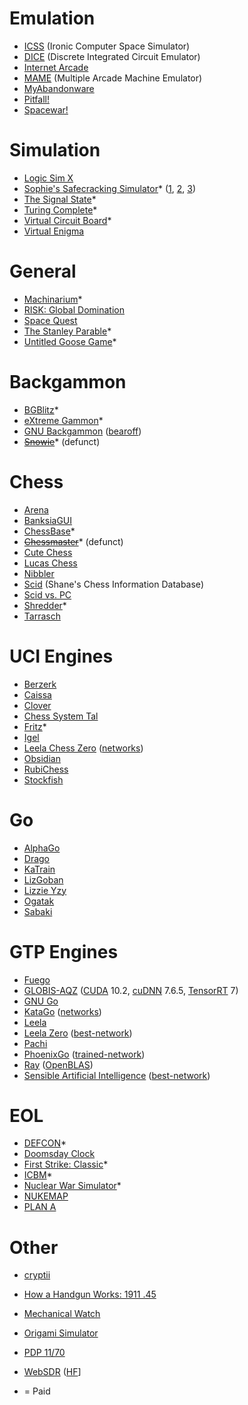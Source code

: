 # Emulation
* [ICSS](https://www.masswerk.at/icss/) (Ironic Computer Space Simulator)
* [DICE](https://sourceforge.net/projects/dice/) (Discrete Integrated Circuit Emulator)
* [Internet Arcade](https://archive.org/details/internetarcade)
* [MAME](https://www.mamedev.org/) (Multiple Arcade Machine Emulator)
* [MyAbandonware](https://www.myabandonware.com/)
* [Pitfall!](https://archive.org/details/atari_2600_pitfall_1983_cce_c-813#)
* [Spacewar!](https://www.masswerk.at/spacewar/)

# Simulation
* [Logic Sim X](https://logicsimx.com/)
* [Sophie's Safecracking Simulator](https://sophiehoulden.com/safecracking/)* ([1](https://archive.org/details/the-art-of-manipulation), [2](https://archive.org/details/the-national-locksmith-guide-to-manipulation), [3](https://archive.org/details/three-wheel-lock-manipulation-flowchart))
* [The Signal State](https://signalstate.io/)*
* [Turing Complete](https://turingcomplete.game/)*
* [Virtual Circuit Board](https://www.virtualcircuitboard.com/)*
* [Virtual Enigma](https://enigma.virtualcolossus.co.uk/VirtualEnigma/)

# General
* [Machinarium](https://amanita-design.net/games/machinarium.html)*
* [RISK: Global Domination](https://store.steampowered.com/app/1128810/RISK_Global_Domination/)
* [Space Quest](https://sarien.net/spacequest)
* [The Stanley Parable](https://www.stanleyparable.com/)*
* [Untitled Goose Game](https://goose.game/)*

# Backgammon
* [BGBlitz](https://www.bgblitz.com/)*
* [eXtreme Gammon](https://www.extremegammon.com/)*
* [GNU Backgammon](https://www.gnu.org/software/gnubg/) ([bearoff](https://www.gnu.org/software/gnubg/manual/html_node/Obtaining-bearoff-databases.html))
* [<s>Snowie</s>](https://www.bgsnowie.com/)* (defunct)

# Chess
* [Arena](http://www.playwitharena.de)
* [BanksiaGUI](https://banksiagui.com/)
* [ChessBase](https://shop.chessbase.com/en/categories/chessbase)*
* [<s>Chessmaster</s>](https://en.wikipedia.org/wiki/Chessmaster)* (defunct)
* [Cute Chess](https://cutechess.com/)
* [Lucas Chess](https://lucaschess.pythonanywhere.com/)
* [Nibbler](https://github.com/rooklift/nibbler)
* [Scid](https://scid.sourceforge.net/) (Shane's Chess Information Database)
* [Scid vs. PC](https://scidvspc.sourceforge.net/)
* [Shredder](https://www.shredderchess.com/)*
* [Tarrasch](https://www.triplehappy.com)

# UCI Engines
* [Berzerk](https://github.com/jhonnold/berserk)
* [Caissa](https://github.com/Witek902/Caissa)
* [Clover](https://github.com/lucametehau/CloverEngine)
* [Chess System Tal](https://github.com/ChrisWhittington/Chess-System-Tal-NNUE-2)
* [Fritz](https://shop.chessbase.com/en/categories/chessprogramms-fritz)*
* [Igel](https://github.com/vshcherbyna/igel)
* [Leela Chess Zero](https://lczero.org/) ([networks](https://lczero.org/dev/wiki/best-nets-for-lc0/))
* [Obsidian](https://github.com/gab8192/Obsidian)
* [RubiChess](https://github.com/Matthies/RubiChess)
* [Stockfish](https://stockfishchess.org/)

# Go
* [AlphaGo](https://alphagoteach.deepmind.com/)
* [Drago](https://gillesarcas.github.io/drago/)
* [KaTrain](https://github.com/sanderland/katrain)
* [LizGoban](https://github.com/kaorahi/lizgoban)
* [Lizzie Yzy](https://github.com/yzyray/lizzieyzy)
* [Ogatak](https://github.com/rooklift/ogatak)
* [Sabaki](https://sabaki.yichuanshen.de/)

# GTP Engines
* [Fuego](https://fuego.sourceforge.net/)
* [GLOBIS-AQZ](https://github.com/ymgaq/AQ) ([CUDA](https://developer.nvidia.com/cuda-10.2-download-archive) 10.2, [cuDNN](https://developer.nvidia.com/rdp/cudnn-archive) 7.6.5, [TensorRT](https://developer.nvidia.com/tensorrt-download) 7)
* [GNU Go](https://www.gnu.org/software/gnugo/)
* [KataGo](https://github.com/lightvector/KataGo) ([networks](https://katagotraining.org/networks/))
* [Leela](https://www.sjeng.org/leela.html)
* [Leela Zero](https://github.com/leela-zero/leela-zero) ([best-network](http://zero.sjeng.org/best-network))
* [Pachi](https://pachi.or.cz/)
* [PhoenixGo](https://github.com/Tencent/PhoenixGo) ([trained-network](https://github.com/Tencent/PhoenixGo/releases/download/trained-network-20b-v1/trained-network-20b-v1.tar.gz))
* [Ray](https://github.com/zakki/Ray) ([OpenBLAS](https://www.openblas.net/))
* [Sensible Artificial Intelligence](https://github.com/sai-dev/sai/) ([best-network](http://zero.sjeng.org/best-network))

# EOL
* [DEFCON](https://store.steampowered.com/app/1520/DEFCON/)*
* [Doomsday Clock](https://thebulletin.org/doomsday-clock/)
* [First Strike: Classic](https://firststrike.mobi/classic)*
* [ICBM](https://www.slitherine.com/game/icbm)*
* [Nuclear War Simulator](https://nuclearwarsimulator.com/)*
* [NUKEMAP](https://nuclearsecrecy.com/nukemap/)
* [PLAN A](https://sgs.princeton.edu/the-lab/plan-a)

# Other
* [cryptii](https://cryptii.com/)
* [How a Handgun Works: 1911 .45](https://animagraffs.com/how-a-handgun-works-1911-45/)
* [Mechanical Watch](https://ciechanow.ski/mechanical-watch/)
* [Origami Simulator](https://origamisimulator.org/)
* [PDP 11/70](https://skn.noip.me/pdp11/pdp11.html)
* [WebSDR](http://websdr.ewi.utwente.nl:8901/) ([HF](https://en.wikipedia.org/wiki/High_frequency)]

* = Paid
